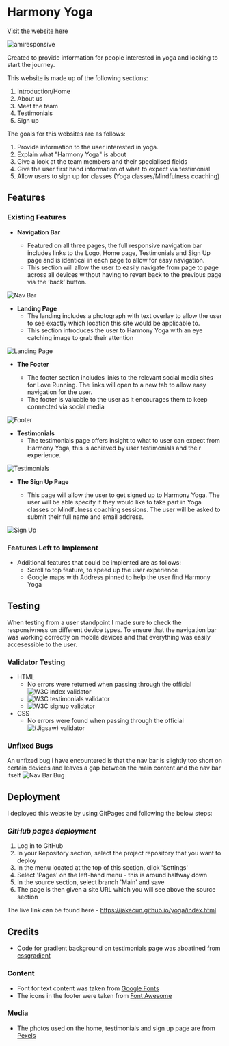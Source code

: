 # Harmony Yoga

[Visit the website here](https://jakecun.github.io/yoga/)

![amiresponsive](docs/images/amiresponsive.png)

Created to provide information for people interested in yoga and looking to start the journey.

This website is made up of the following sections:

1. Introduction/Home
2. About us
3. Meet the team
4. Testimonials
5. Sign up

The goals for this websites are as follows:

1. Provide information to the user interested in yoga.
2. Explain what "Harmony Yoga" is about
3. Give a look at the team members and their specialised fields
4. Give the user first hand information of what to expect via testimonial
5. Allow users to sign up for classes (Yoga classes/Mindfulness coaching)

## Features

### Existing Features

- **Navigation Bar**

  - Featured on all three pages, the full responsive navigation bar includes links to the Logo, Home page, Testimonials and Sign Up page and is identical in each page to allow for easy navigation.
  - This section will allow the user to easily navigate from page to page across all devices without having to revert back to the previous page via the ‘back’ button.

![Nav Bar](docs/images/harmony-yoga-nav.png)

- **Landing Page**
  - The landing includes a photograph with text overlay to allow the user to see exactly which location this site would be applicable to.
  - This section introduces the user to Harmony Yoga with an eye catching image to grab their attention

![Landing Page](docs/images/harmony-yoga-landing-image.png)

- **The Footer**

  - The footer section includes links to the relevant social media sites for Love Running. The links will open to a new tab to allow easy navigation for the user.
  - The footer is valuable to the user as it encourages them to keep connected via social media

![Footer](docs/images/harmony-yoga-footer.png)

- **Testimonials**
  - The testimonials page offers insight to what to user can expect from Harmony Yoga, this is achieved by user testimonials and their experience.

![Testimonials](docs/images/harmony-yoga-testimonials.png)

- **The Sign Up Page**

  - This page will allow the user to get signed up to Harmony Yoga. The user will be able specify if they would like to take part in Yoga classes or Mindfulness coaching sessions. The user will be asked to submit their full name and email address.

![Sign Up](docs/images/harmony-yoga-sign-up.png)

### Features Left to Implement

- Additional features that could be implented are as follows:
  - Scroll to top feature, to speed up the user experience
  - Google maps with Address pinned to help the user find Harmony Yoga

## Testing

When testing from a user standpoint I made sure to check the responsivness on different device types. To ensure that the navigation bar was working correctly on mobile devices and that everything was easily accesessible to the user.

### Validator Testing

- HTML
  - No errors were returned when passing through the official ![W3C index validator](docs/images/harmony-yoga-index-validator.png)
  - ![W3C testimonials validator](docs/images/harmony-yoga-testimonials-validator.png)
  - ![W3C signup validator](docs/images/harmony-yoga-signup-validator.png)
- CSS
  - No errors were found when passing through the official ![(Jigsaw) validator](docs/images/harmony-yoga-css-validator.png)

### Unfixed Bugs

An unfixed bug i have encountered is that the nav bar is slightly too short on certain devices and leaves a gap between the main content and the nav bar itself ![Nav Bar Bug](docs/images/harmony-yoga-nav-bar-bug.png)

## Deployment

I deployed this website by using GitPages and following the below steps:

### _GitHub pages deployment_

1. Log in to GitHub
2. In your Repository section, select the project repository that you want to deploy
3. In the menu located at the top of this section, click 'Settings'
4. Select 'Pages' on the left-hand menu - this is around halfway down
5. In the source section, select branch 'Main' and save
6. The page is then given a site URL which you will see above the source section

The live link can be found here - <https://jakecun.github.io/yoga/index.html>

## Credits

- Code for gradient background on testimonials page was aboatined from [cssgradient](https://cssgradient.io/)

### Content

- Font for text content was taken from [Google Fonts](https://fonts.google.com/noto/specimen/Noto+Serif+Balinese)
- The icons in the footer were taken from [Font Awesome](https://fontawesome.com/)

### Media

- The photos used on the home, testimonials and sign up page are from [Pexels](https://www.pexels.com/)
